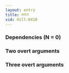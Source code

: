 ```yaml
---
layout: entry
title: མངའ་
vid: Hill:0418
---
```

### Dependencies (N = 0)


### Two overt arguments


### Three overt arguments
